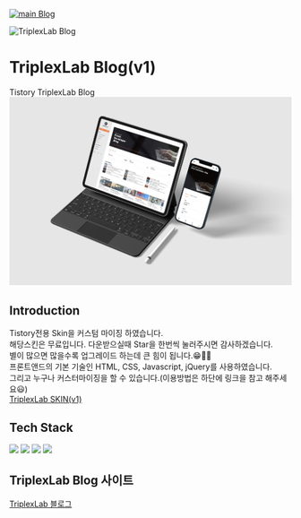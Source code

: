 [![main Blog](https://github.com/younhoso/TriplexLab-Blog/actions/workflows/main.yml/badge.svg)](https://github.com/younhoso/TriplexLab-Blog/actions/workflows/main.yml)

![TriplexLab Blog](https://user-images.githubusercontent.com/30254570/190136302-9476ff39-36b3-48ec-8947-ae3e324f1005.jpg)


# TriplexLab Blog(v1)
Tistory TriplexLab Blog
![Tistory TriplexLab Blog](./triplexlabMockup.png)

## Introduction
Tistory전용 Skin을 커스텀 마이징 하였습니다.\
해당스킨은 무료입니다. 다운받으실때 Star을 한번씩 눌러주시면 감사하겠습니다.\
별이 많으면 많을수록 업그레이드 하는데 큰 힘이 됩니다.😁👍🏻\
프론트앤드의 기본 기술인 HTML, CSS, Javascript, jQuery를 사용하였습니다.\
그리고 누구나 커스터마이징을 할 수 있습니다.(이용방법은 하단에 링크을 참고 해주세요😃)\
[TriplexLab SKIN(v1)](https://triplexlab.tistory.com/126)

## Tech Stack
![](https://img.shields.io/badge/HTML5-E34F26?style=flat-square&logo=HTML5&logoColor=white)
![](https://img.shields.io/badge/CSS3-1572B6?style=flat-square&logo=CSS3&logoColor=white)
![](https://img.shields.io/badge/Javascript(ES6)-F7DF1E?style=flat-square&logo=JavaScript&logoColor=black)
![](https://img.shields.io/badge/jquery-1572B6?style=flat-square&logo=jquery&logoColor=white)

## TriplexLab Blog 사이트
[TriplexLab 블로그](https://triplexlab.tistory.com/126)
